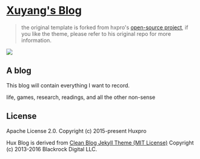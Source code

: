 [Xuyang's Blog](https://zhaoxuyang13.github.io)
================================

> the original template is forked from  hxpro's [open-source project](https://github.com/Huxpro/huxpro.github.io), if you like the theme, please refer to his original repo for more information.

![](http://huangxuan.me/img/blog-desktop.jpg)

A blog
-------
This blog will contain everything I want to record.

life, games, research, readings, and all the other non-sense


License
-------

Apache License 2.0.
Copyright (c) 2015-present Huxpro

Hux Blog is derived from [Clean Blog Jekyll Theme (MIT License)](https://github.com/BlackrockDigital/startbootstrap-clean-blog-jekyll/)
Copyright (c) 2013-2016 Blackrock Digital LLC.
